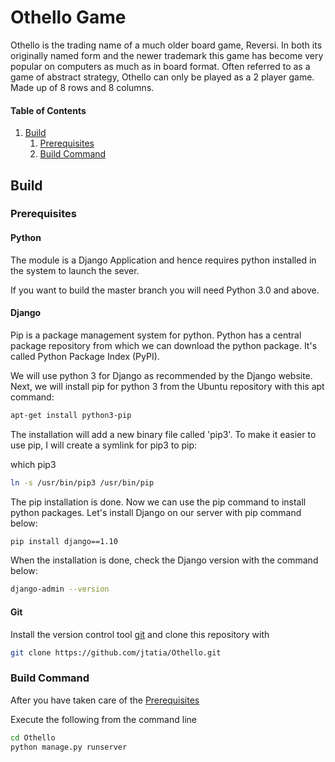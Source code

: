 # Othello Game
Othello is the trading name of a much older board game, Reversi. In both its originally named form and the newer trademark this game has become very popular on computers as much as in board format. Often referred to as a game of abstract strategy, Othello can only be played as a 2 player game. Made up of 8 rows and 8 columns.

#### Table of Contents

1. [Build](#build)
   1. [Prerequisites](#prerequisites)
   2. [Build Command](#build-command)

## Build
### Prerequisites

#### Python

The module is a Django Application and hence requires python installed in the system to launch the sever.

If you want to build the master branch you will need Python 3.0 and above.

#### Django

Pip is a package management system for python. Python has a central package repository from which we can download the python package. It's called Python Package Index (PyPI).

We will use python 3 for Django as recommended by the Django website. Next, we will install pip for python 3 from the Ubuntu repository with this apt command:

```bash
apt-get install python3-pip
```

The installation will add a new binary file called 'pip3'. To make it easier to use pip, I will create a symlink for pip3 to pip:

which pip3

```bash
ln -s /usr/bin/pip3 /usr/bin/pip
```


The pip installation is done. Now we can use the pip command to install python packages. Let's install Django on our server with pip command below:

```bash
pip install django==1.10
```


When the installation is done, check the Django version with the command below:

```bash
django-admin --version
```

#### Git

Install the version control tool [git](https://git-scm.com/) and clone this repository with

```bash
git clone https://github.com/jtatia/Othello.git
```

### Build Command

After you have taken care of the [Prerequisites](#prerequisites)

Execute the following from the command line

```bash
cd Othello
python manage.py runserver
```
